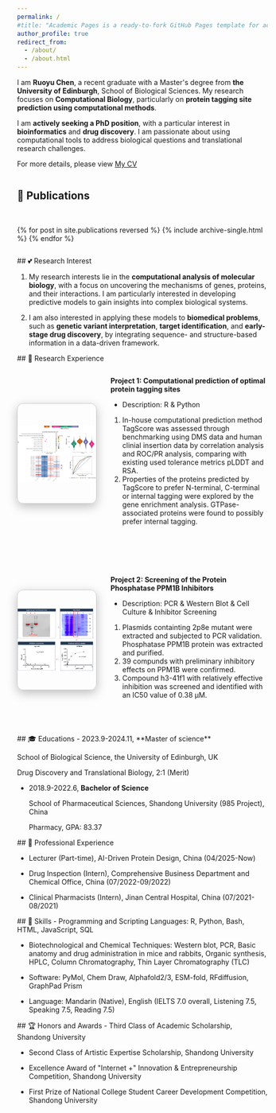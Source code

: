 ```yaml
---
permalink: /
#title: "Academic Pages is a ready-to-fork GitHub Pages template for academic personal websites"
author_profile: true
redirect_from: 
  - /about/
  - /about.html
---
```


I am **Ruoyu Chen**, a recent graduate with a Master's degree from **the University of Edinburgh**, School of Biological Sciences. My research focuses on **Computational Biology**, particularly on 
**protein tagging site prediction using computational methods**.

I am **actively seeking a PhD position**, with a particular interest in **bioinformatics** and **drug discovery**. I am passionate about using computational tools to address biological questions and translational research challenges.

For more details, please view 
<a href="/files/Ruoyu_Chen_CV_07_21.pdf" class="btn btn-primary" target="_blank">My CV</a>


<div id="publications"></div>
<div class="project-block" style="display: flex; align-items: center; gap: 30px; margin-bottom: 2em; flex-wrap: wrap;">
<h2>📑 Publications</h2>
{% for post in site.publications reversed %}
  {% include archive-single.html %}
{% endfor %}
</div>

<div id="research-interest"></div>
## 💕 Research Interest

1. My research interests lie in the **computational analysis of molecular biology**, with a focus on uncovering the mechanisms of genes, proteins, and their interactions. I am particularly interested in developing predictive models to gain insights into complex biological systems.

2. I am also interested in applying these models to **biomedical problems**, such as **genetic variant interpretation**, **target identification**, and **early-stage drug discovery**, by integrating sequence- and structure-based information in a data-driven framework.


<div id="research-experience"></div>
## 🔬 Research Experience
<div class="project-block" style="display: flex; align-items: center; gap: 30px; margin-bottom: 2em; flex-wrap: wrap;">

<!--project1-->
<div style="display: flex; align-items: center; gap: 30px; margin: 2em 0; flex-wrap: wrap;">
  <div style="flex: 1; text-align: center;">
    <img src="/images/proteintagging.png" 
        alt="Protein Tagging Image"
        style="width: 320px; height: 200px; object-fit: contain; border-radius: 12px; box-shadow: 0 6px 20px rgba(0,0,0,0.25); border: 1px solid #ccc;">
  </div>

  <div style="flex: 2;">
  <b>Project 1: Computational prediction of optimal protein tagging sites</b>
  <ul><li>Description: R & Python</li></ul>
  <ol>
    <li>
    In-house computational prediction method TagScore was assessed through benchmarking using DMS data and human clinial insertion data by correlation analysis and ROC/PR analysis, comparing with existing used tolerance metrics pLDDT and RSA.
    </li>
    <li>
    Properties of the proteins predicted by TagScore to prefer N-terminal, C-terminal or internal tagging were explored by the gene enrichment analysis. GTPase-associated proteins were found to possibly prefer internal tagging.
    </li>
  </ol>
  </div> 
</div>

<!--project2-->
<div style="display: flex; align-items: center; gap: 30px; margin: 2em 0; flex-wrap: wrap;">
  <div style="flex: 1; text-align: center;">
    <img src="/images/Project2.png" 
        alt="Protein Tagging Image"
        style="width: 320px; height: 200px; object-fit: contain; border-radius: 12px; box-shadow: 0 6px 20px rgba(0,0,0,0.25); border: 1px solid #ccc;">
  </div>

  <div style="flex: 2;">
  <b>Project 2: Screening of the Protein Phosphatase PPM1B Inhibitors</b>
  <ul><li>Description: PCR & Western Blot & Cell Culture & Inhibitor Screening</li></ul>
  <ol>
    <li>
    Plasmids containting 2p8e mutant were extracted and subjected to PCR validation. Phosphatase PPM1B protein was extracted and purified.
    </li>
    <li>
    39 compunds with preliminary inhibitory effects on PPM1B were confirmed.
    </li>
    <li>
    Compound h3-41f1 with relatively effective inhibition was screened and identified with an IC50 value of 0.38 μM.
    </li>
  </ol>
  </div> 
</div>
</div>

<div id="education"></div>
## 🎓 Educations
- 2023.9-2024.11, **Master of science**

  School of Biological Science, the University of Edinburgh, UK

  Drug Discovery and Translational Biology, 2:1 (Merit)

- 2018.9-2022.6, **Bachelor of Science**

  School of Pharmaceutical Sciences, Shandong University (985 Project), China

  Pharmacy, GPA: 83.37



<div id="professional-experience"></div>
## 🥼 Professional Experience

- Lecturer (Part-time), AI-Driven Protein Design, China (04/2025-Now)

- Drug Inspection (Intern), Comprehensive Business Department and Chemical Office, China (07/2022-09/2022)

- Clinical Pharmacists (Intern), Jinan Central Hospital, China (07/2021-08/2021)

<div id="skills"></div>
## 🧪 Skills
- Programming and Scripting Languages: R, Python, Bash, HTML, JavaScript, SQL

- Biotechnological and Chemical Techniques: Western blot, PCR, Basic anatomy and drug administration in mice and rabbits, Organic synthesis, HPLC, Column Chromatography, Thin Layer Chromatography (TLC)

- Software: PyMol, Chem Draw, Alphafold2/3, ESM-fold, RFdiffusion, GraphPad Prism

- Language: Mandarin (Native), English (IELTS 7.0 overall, Listening 7.5, Speaking 7.5, Reading 7.5)

<div id="honors-and-awards"></div>
## 🏆 Honors and Awards
- Third Class of Academic Scholarship, Shandong University

- Second Class of Artistic Expertise Scholarship, Shandong University

- Excellence Award of "Internet +" Innovation & Entrepreneurship Competition, Shandong University

- First Prize of National College Student Career Development Competition, Shandong University
